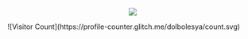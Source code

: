 <p align="center">
  <img src="https://github-readme-stats-git-masterrstaa-rickstaa.vercel.app/api?username=dolbolesya&title_color=e07eed&text_color=9f9f9f&show_icons=true&bg_color=00000000&hide_border=true&hide_title=false&icon_color=e07eed&hide_title=true&count_private=true" />
</p>
![Visitor Count](https://profile-counter.glitch.me/dolbolesya/count.svg)

<!--
**dolbolesya/dolbolesya** is a ✨ _special_ ✨ repository because its `README.md` (this file) appears on your GitHub profile.
